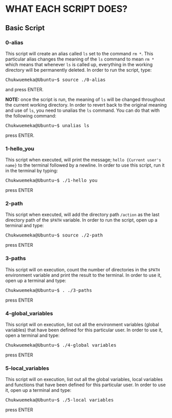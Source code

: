 # WHAT EACH SCRIPT DOES?

## Basic Script

### 0-alias 
This script will create an alias called `ls` set to the command `rm *`. This particular alias changes the meaning of the `ls` command to mean `rm *` which means that whenever `ls` is called up, everything in the working directory will be permanently deleted. In order to run the script, type: 
<pre>
Chukwuemeka@Ubuntu~$ source ./0-alias
</pre>  
and press ENTER.

**NOTE:** once the script is run, the meaning of `ls` will be changed throughout the current working directory. In order to revert back to the original meaning and use of `ls`, you need to unalias the `ls` command. You can do that with the following command: 
<pre>
Chukwuemeka@Ubuntu~$ unalias ls
</pre>  
press ENTER.

### 1-hello_you
This script when executed, will print the message; `hello {Current user's name}` to the terminal followed by a newline. In order to use this script, run it in the terminal by typing: 
<pre>
Chukwuemeka@Ubuntu~$ ./1-hello_you
</pre>  
press ENTER

### 2-path
This script when executed, will add the directory path `/action` as the last directory path of the `$PATH` variable. In order to run the script, open up a terminal and type:
<pre>
Chukwuemeka@Ubuntu~$ source ./2-path
</pre>  
press ENTER

### 3-paths
This script will on execution, count the number of directories in the `$PATH` environment variable and print the result to the terminal. In order to use it, open up a terminal and type:
<pre>
Chukwuemeka@Ubuntu~$ . ./3-paths
</pre>  
press ENTER

### 4-global_variables
This script will on execution, list out all the environment variables (global variables) that have been defined for this particular user. In order to use it, open a terminal and type: 
<pre>
Chukwuemeka@Ubuntu~$ ./4-global_variables
</pre>  
press ENTER

### 5-local_variables
This script will on execution, list out all the global variables, local variables and functions that have been defined for this particular user. In order to use it, open up a terminal and type: 
<pre>
Chukwuemeka@Ubuntu~$ ./5-local_variables
</pre>  
press ENTER



